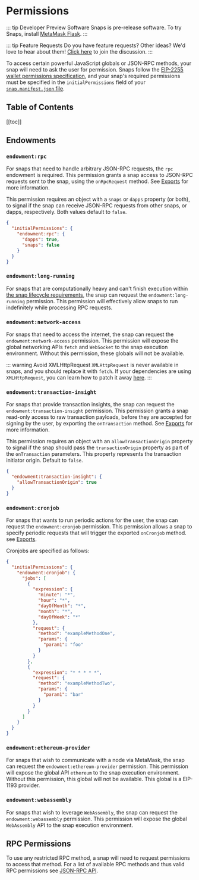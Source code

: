 # Permissions

::: tip Developer Preview Software
Snaps is pre-release software. To try Snaps, install [MetaMask Flask](https://metamask.io/flask).
:::

::: tip Feature Requests
Do you have feature requests? Other ideas? We'd love to hear about them! [Click here](https://github.com/MetaMask/snaps-monorepo/discussions) to join the discussion.
:::

To access certain powerful JavaScript globals or JSON-RPC methods, your snap will need to ask the user for permission. Snaps follow the [EIP-2255 wallet permissions specification](https://eips.ethereum.org/EIPS/eip-2255), and your snap's required permissions must be specified in the `initialPermissions` field of your [`snap.manifest.json` file](./snaps-development-guide.md#the-snap-manifest).

## Table of Contents

[[toc]]

## Endowments

### `endowment:rpc`

For snaps that need to handle arbitrary JSON-RPC requests, the `rpc` endowment is required. This permission grants a snap access to JSON-RPC requests sent to the snap, using the `onRpcRequest` method. See [Exports](./snaps-exports.html#onrpcrequest) for more information.

This permission requires an object with a `snaps` or `dapps` property (or both), to signal if the snap can receive JSON-RPC requests from other snaps, or dapps, respectively. Both values default to `false`.

```json
{
  "initialPermissions": {
    "endowment:rpc": {
      "dapps": true,
      "snaps": false
    }
  }
}
```

### `endowment:long-running`

For snaps that are computationally heavy and can't finish execution within [the snap lifecycle requirements](./snaps-development-guide.md#the-snap-lifecycle), the snap can request the `endowment:long-running` permission.
This permission will effectively allow snaps to run indefinitely while processing RPC requests.

### `endowment:network-access`

For snaps that need to access the internet, the snap can request the `endowment:network-access` permission. This permission will expose the global networking APIs `fetch` and `WebSocket` to the snap execution environment. Without this permission, these globals will not be available.

::: warning Avoid XMLHttpRequest
`XMLHttpRequest` is never available in snaps, and you should replace it with `fetch`. If your dependencies are using `XMLHttpRequest`, you can learn how to patch it away [here](./snaps-patching-dependencies.md#patching-the-use-of-xmlhttprequest).
:::

### `endowment:transaction-insight`

For snaps that provide transaction insights, the snap can request the `endowment:transaction-insight` permission. This permission grants a snap read-only access to raw transaction payloads, before they are accepted for signing by the user, by exporting the `onTransaction` method. See [Exports](./snaps-exports.html#ontransaction) for more information.

This permission requires an object with an `allowTransactionOrigin` property to signal if the snap should pass the `transactionOrigin` property as part of the `onTransaction` parameters. This property represents the transaction initiator origin. Default to `false`.

```json
{
  "endowment:transaction-insight": {
    "allowTransactionOrigin": true
  }
}
```

### `endowment:cronjob`

For snaps that wants to run periodic actions for the user, the snap can request the `endowment:cronjob` permission. This permission allows a snap to specify periodic requests that will trigger the exported `onCronjob` method. see [Exports](./snaps-exports.html#oncronjob).

Cronjobs are specified as follows:

```json
{
  "initialPermissions": {
    "endowment:cronjob": {
      "jobs": [
        {
          "expression": {
            "minute": "*",
            "hour": "*",
            "dayOfMonth": "*",
            "month": "*",
            "dayOfWeek": "*"
          },
          "request": {
            "method": "exampleMethodOne",
            "params": {
              "param1": "foo"
            }
          }
        },
        {
          "expression": "* * * * *",
          "request": {
            "method": "exampleMethodTwo",
            "params": {
              "param1": "bar"
            }
          }
        }
      ]
    }
  }
}
```

### `endowment:ethereum-provider`

For snaps that wish to communicate with a node via MetaMask, the snap can request the `endowment:ethereum-provider` permission. This permission will expose the global API `ethereum` to the snap execution environment. Without this permission, this global will not be available. This global is a EIP-1193 provider.

### `endowment:webassembly`

For snaps that wish to leverage `WebAssembly`, the snap can request the `endowment:webassembly` permission. This permission will expose the global `WebAssembly` API to the snap execution environment.

## RPC Permissions

To use any restricted RPC method, a snap will need to request permissions to access that method. For a list of available RPC methods and thus valid RPC permissions see [JSON-RPC API](./snaps-rpc-api.html#restricted-methods).
